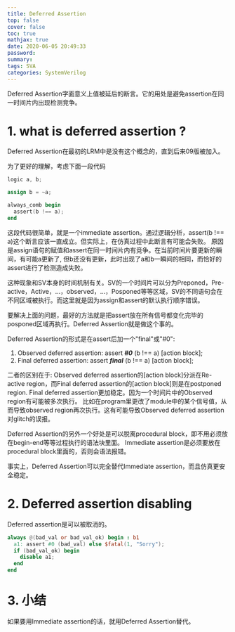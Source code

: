 ```yaml
---
title: Deferred Assertion
top: false
cover: false
toc: true
mathjax: true
date: 2020-06-05 20:49:33
password:
summary:
tags: SVA
categories: SystemVerilog
---
```


Deferred Assertion字面意义上值被延后的断言。它的用处是避免assertion在同一时间片内出现检测竞争。
<!--- more --->

# 1. what is deferred assertion ?
Deferred Assertion在最初的LRM中是没有这个概念的，直到后来09版被加入。

为了更好的理解，考虑下面一段代码
~~~verilog
logic a, b;

assign b = ~a;

always_comb begin
  assert(b !== a);
end
~~~

这段代码很简单，就是一个immediate assertion。通过逻辑分析，assert(b !== a)这个断言应该一直成立。但实际上，在仿真过程中此断言有可能会失败。
原因是assign语句的赋值和assert在同一时间片内有竞争。在当前时间片要更新的瞬间，有可能a更新了, 但b还没有更新，此时出现了a和b一瞬间的相同，而恰好的assert进行了检测造成失败。

这种现象和SV本身的时间机制有关。SV的一个时间片可以分为Preponed，Pre-active，Active，...，observed，...，Posponed等等区域，SV的不同语句会在不同区域被执行。而这里就是因为assign和assert的默认执行顺序错误。

要解决上面的问题，最好的方法就是把assert放在所有信号都变化完毕的posponed区域再执行。Deferred Assertion就是做这个事的。

Deferred Assertion的形式是在assert后加一个"final"或"#0":
1. Observed deferred assertion: assert ***#0***    (b !== a) [action block];
2. Final deferred assertion:    assert ***final*** (b !== a) [action block];

二者的区别在于:
Observed deferred assertion的[action block]分派在Re-active region，而Final deferred assertion的[action block]则是在postponed region.
Final deferred assertion更加稳定。因为一个时间片中的Observed region有可能被多次执行。
比如在program里更改了module中的某个信号值，从而导致observed region再次执行。这有可能导致Observed deferred assertion对glitch的误报。

Deferred Assertion的另外一个好处是可以脱离procedural block，即不用必须放在begin-end等等过程执行的语法块里面。
Immediate assertion是必须要放在procedural block里面的，否则会语法报错。

事实上，Deferred Assertion可以完全替代Immediate assertion，而且仿真更安全稳定。


# 2. Deferred assertion disabling
Deferred assertion是可以被取消的。
~~~verilog
always @(bad_val or bad_val_ok) begin : b1
  a1: assert #0 (bad_val) else $fatal(1, "Sorry"); 
  if (bad_val_ok) begin 
    disable a1;
  end 
end 
~~~


# 3. 小结
如果要用Immediate assertion的话，就用Deferred Assertion替代。
